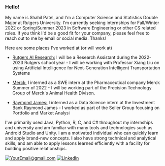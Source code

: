 ### Hello! ###

My name is Shahil Patel, and I'm a Computer Science and Statistics Double Major at Rutgers University. I'm currently seeking internships for Fall/Winter 2022 or Spring/Summer 2023 in Software Engineering or other CS related roles. If you think I'd be a good fit for your company, please feel free to reach out to me by email or social media. Thanks!

Here are some places I've worked at (or will work at)
 - [Rutgers AI Research:](https://aresty.rutgers.edu/) I will be a Research Assistant during the 2022-2023 Rutgers school year - I will be working with Professor Xiang Liu on using Artificial Intelligence for Next-Generation Intelligent Transportation Systems
  
 - [Merck:](https://www.merck.com/) I interned as a SWE intern at the Pharmaceutical company Merck Summer of 2022 - I will be working part of the Precision Technology Group of Merck's Animal Health Divison.
 - [Raymond James:](https://www.raymondjames.com/) I interned as a Data Science intern at the Investment Bank Raymond James - I worked as part of the Seiler Group focusing on Portfolio and Market Analysi

I've primarily used Java, Python, R, C, and C# throughout my internships and university and am familiar with many tools and technologies such as Android Studio and Unity. I am a motivated individual who can quickly learn and apply brand-new concepts. I also have strong technical and analytical skills, and am able to apply lessons learned efficiently with a facility for building positive relationships.  

<a href="mailto:shahilp@gmail.com">![YourEmail@gmail.com](https://img.shields.io/badge/Gmail-D14836?style=for-the-badge&logo=gmail&logoColor=white)</a>
<a href="https://www.linkedin.com/in/shahil-patel/">![LinkedIn](https://img.shields.io/badge/LinkedIn-0077B5?style=for-the-badge&logo=linkedin&logoColor=white)</a>
